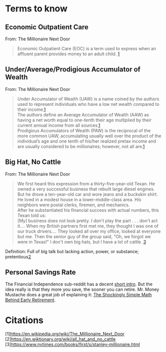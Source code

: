 # Terms to know

## Economic Outpatient Care
From: The Millionaire Next Door
>Economic Outpatient Care (EOC) is a term used to express when an affluent parent provides money to an adult child. [1](#citations)

## Under/Average/Prodigious Accumulator of Wealth
From: The Millionaire Next Door
>Under Accumulator of Wealth (UAW) is a name coined by the authors used to represent individuals who have a low net wealth compared to their income.[1](#citations)   
>The authors define an Average Accumulator of Wealth (AAW) as having a net worth equal to one-tenth their age multiplied by their current annual income from all sources.[1](#citations)   
> Prodigious Accumulators of Wealth (PAW) is the reciprocal of the more common UAW, accumulating usually well over the product of the individual’s age and one tenth of his/her realized pretax income and are usually considered to be millionaires; however, not all are.[1](#citations) 

## Big Hat, No Cattle
From: The Millionaire Next Door
>We first heard this expression from a thirty-five-year-old Texan. He owned a very successful business that rebuilt large diesel engines. But he drove a ten-year-old car and wore jeans and a buckskin shirt. He lived in a modest house in a lower-middle-class area. His neighbors were postal clerks, firemen, and mechanics.  
After he substantiated his financial success with actual numbers, this Texan told us:  
[My] business does not look pretty. I don't play the part . . . don't act it.... When my British partners first met me, they thought I was one of our truck drivers.... They looked all over my office, looked at everyone but me. Then the senior guy of the group said, "Oh, we forgot we were in Texas!" I don't own big hats, but I have a lot of cattle. [3](#citations)  
  
Definition: Full of big talk but lacking action, power, or substance; pretentious[2](#citations)

## Personal Savings Rate
The Financial Independence sub-reddit has a decent [short intro](https://www.reddit.com/r/financialindependence/wiki/faq#wiki_how_do_i_calculate_my_savings_rate.3F). But the idea really is that they more you save, the sooner you can retire. Mr. Money Mustache does a great job of explaining it: [The Shockingly Simple Math Behind Early Retirement](http://www.mrmoneymustache.com/2012/01/13/the-shockingly-simple-math-behind-early-retirement/).


# Citations
[1]<https://en.wikipedia.org/wiki/The_Millionaire_Next_Door>  
[2]<https://en.wiktionary.org/wiki/all_hat_and_no_cattle>  
[3]<https://www.nytimes.com/books/first/s/stanley-millionaire.html>  
